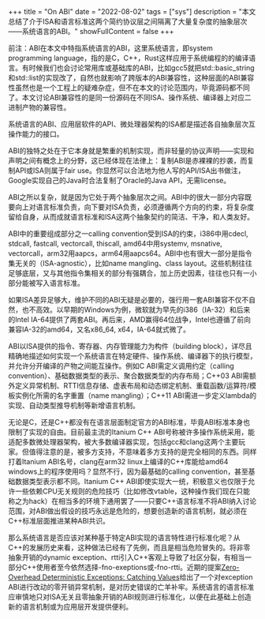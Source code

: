 +++
title = "On ABI"
date = "2022-08-02"
tags = ["sys"]
description = "本文总结了介于ISA和语言标准这两个简约协议层之间隔离了大量复杂度的抽象层次——系统语言的ABI。"
showFullContent = false
+++

前注：ABI在本文中特指系统语言的ABI，这里系统语言，即system programming language，指的是C，C++，Rust这样应用于系统编程的的编译语言。有时候我们也会讨论常用库或基础库的ABI，比如gcc5就把std::basic_string和std::list的实现改了，自然也就影响了跨版本的ABI兼容性，这种层面的ABI兼容性虽然也是一个工程上的疑难杂症，但不在本文的讨论范围内，毕竟源码都不同了。本文讨论ABI兼容性的是同一份源码在不同ISA、操作系统、编译器上对应二进制产物的兼容性。

系统语言的ABI、应用层软件的API、微处理器架构的ISA都是描述各自抽象层次互操作能力的接口。

ABI的独特之处在于它本身就是繁重的机制实现，而非轻量的协议声明——实现和声明之间有概念上的分野，这已经体现在法律上：复制ABI是赤裸裸的抄袭，而复制API或ISA则属于fair use。你显然可以合法地为他人写的API/ISA出书做注，Google实现自己的Java时合法复制了Oracle的Java API，无需license。

ABI之所以复杂，就是因为它处于两个抽象层次之间。ABI中的很大一部分内容既要向上对语言标准负责，向下要对ISA负责，必须遵循两个方向的约束，将复杂度留给自身，从而成就语言标准和ISA这两个抽象契约的简洁、干净，和人类友好。

ABI中的重要组成部分之一calling convention受到ISA的约束，i386中用cdecl, stdcall, fastcall, vectorcall, thiscall, amd64中用systemv, msnative, vectorcall，arm32用aapcs，arm64用aapcs64。ABI中也有很大一部分是指令集无关的（ISA-agnostic），比如name mangling、class layout。这些机制往往足够底层，又与其他指令集相关的部分有强耦合，加上历史因素，往往也只有一小部分能被写入语言标准。

如果ISA差异足够大，维护不同的ABI无疑是必要的，强行用一套ABI兼容不仅不自然，也不高效。以早期的Windows为例，微软就为早先的i386（IA-32）和后来的Intel IA-64提供了两套ABI。再后来，AMD赢得64位战争，Intel也遵循了前向兼容IA-32的amd64，又名x86_64, x64，IA-64就式微了。

ABI以ISA提供的指令、寄存器、内存管理能力为构件（building block），详尽且精确地描述如何实现一个系统语言在特定硬件、操作系统、编译器下的执行模型，并允许分开编译的产物之间能互操作。例如C ABI需定义调用约定（calling convention）、基础数据类型的表示、聚合数据类型的内存布局；C++03 ABI需额外定义异常机制、RTTI信息存储、虚表布局和动态绑定机制、重载函数/运算符/模板实例化所需的名字重置（name mangling）；C++11 ABI需进一步定义lambda的实现、自动类型推导机制等新增语言机制。

无论是C，还是C++都没有在语言层面制定官方的ABI标准，毕竟ABI标准本身也限制了实现的自由。目前最主流的Itanium C++ ABI号称被许多操作系统采用，能适配多数微处理器架构，被大多数编译器实现，包括gcc和clang这两个主要玩家。但值得注意的是，被多方支持，不意味着多方支持的是完全相同的东西。同样打着Itanium ABI名号，clang在arm32 linux上编译的C++库能给amd64 windows上的程序使用吗？显然不行，因为最基础的calling convention，甚至基础数据类型表示都不同。Itanium C++ ABI即使实现大一统，积极意义也仅限于允许一些依赖CPU无关规则的危险技巧（比如修改vtable，这种操作我们现在只能称之为hack）在相当多的环境下通用罢了——只要C++语言标准不将ABI纳入讨论范围，对ABI做出假设的技巧永远是危险的，想要创造新的语言机制，就必须在C++标准层面推进某种ABI共识。

那么系统语言是否应该对某种基于特定ABI实现的语言特性进行标准化呢？从C++的发展历史来看，这种做法已经有了先例，而且是相当危险冒失的。将非零抽象开销的dynamic exception、rtti引入C++客观上导致了社区分裂，有相当一部分C++使用者至今依然选择-fno-exeptions或-fno-rtti。近期的提案[Zero-Overhead Deterministic Exceptions: Catching Values](https://www.open-std.org/jtc1/sc22/wg21/docs/papers/2021/p2232r0.html)给出了一个对exception ABI进行改动的零开销异常机制，是对历史错误的亡羊补牢。系统语言的语言标准应审慎地只对ISA无关且零抽象开销的ABI规则进行标准化，以便在此基础上创造新的语言机制或为应用层开发提供便利。



